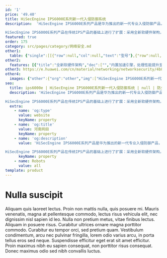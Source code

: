 ```yaml
---
id: '1'
price: '49.40'
title: HiSecEngine IPS6000E系列新一代入侵防御系统
description:  'HiSecEngine IPS6000E系列产品是华为推出的新一代专业入侵防御产品，主要应用于企业、IDC、校园网和运营商等，为客户提供运营安全保障。

HiSecEngine IPS6000E系列产品在传统IPS产品的基础上进行了扩展：采用全新软硬件架构，增加网络环境感知能力、深度应用感知能力、内容感知能力，以及对未知威胁的防御能力，实现了更精准的检测能力、更优化的管理体验。HiSecEngine IPS6000E能够更好地保障客户应用和业务安全，实现对网络基础设施、服务器、客户端以及网络带宽性能的全面防护。'
featured: true
order: 175
category: src/pages/category/网络安全.md
other1: 
  table: {"single":[[{"row":null,"col":null,"text":"型号"},{"row":null,"col":null,"text":"IPS6309E/IPS6315E/IPS6515E"},{"row":null,"col":null,"text":" IPS6555E/IPS6555ED"}],[{"row":null,"col":null,"text":"固定端口"},{"row":null,"col":null,"text":"2×10GE（SFP+）+ 8×GE Combo + 2×GE"},{"row":null,"col":null,"text":"2×40G (QSFP+) + 12×10GE (SFP+) + 16×GE"}],[{"row":null,"col":null,"text":"外置存储"},{"row":null,"col":null,"text":"选配，支持M.2卡，240GB "},{"row":null,"col":null,"text":"选配，2.5英寸形态硬盘，支持 SSD 240GB/HDD 1TB\n"}],[{"row":null,"col":null,"text":"产品型态"},{"row":null,"col":null,"text":"1U"},{"row":null,"col":null,"text":"1U"}],[{"row":null,"col":null,"text":"尺寸 (W×D×H) mm"},{"row":null,"col":null,"text":"442×420×43.6"},{"row":null,"col":null,"text":"442×420×43.6"}],[{"row":null,"col":null,"text":"电源功率"},{"row":null,"col":null,"text":"600W"},{"row":null,"col":null,"text":"600W"}],[{"row":null,"col":null,"text":"电源输入电压"},{"row":null,"col":null,"text":"100-240V"},{"row":null,"col":null,"text":"100-240V"}],[{"row":null,"col":null,"text":"电源冗余"},{"row":null,"col":null,"text":"选配"},{"row":null,"col":null,"text":"标配"}],[{"row":null,"col":null,"text":"重量 (不含硬盘)"},{"row":null,"col":null,"text":"5.8kg"},{"row":null,"col":null,"text":"7.6kg"}]]}
other2:
  features: [{"title":"全新软硬件架构","dec":["","内置加速引擎，处理性能提升至业界2倍",""]},{"title":"高级威胁防御","dec":["","基于信誉体系和沙箱技术，秒级响应未知威胁/APT攻击",""]},{"title":"威胁日志智能分级","dec":["过滤85%+无效日志,提升管理效率"]}]
other3: https://e.huawei.com/cn/material/networking/networksecurity/4b8aaa5bee574d579672ef1926a992fa
other4:
  images: {"other":{"org":"other","img":["HiSecEngine IPS6000E系列新一代入侵防御系统.png"]}}
seo:
  title: ips6000e | HiSecEngine IPS6000E系列新一代入侵防御系统 | null | 防火墙及应用安全网关 | 网络安全 | 企业网络
  description: 'HiSecEngine IPS6000E系列产品是华为推出的新一代专业入侵防御产品，主要应用于企业、IDC、校园网和运营商等，为客户提供运营安全保障。

HiSecEngine IPS6000E系列产品在传统IPS产品的基础上进行了扩展：采用全新软硬件架构，增加网络环境感知能力、深度应用感知能力、内容感知能力，以及对未知威胁的防御能力，实现了更精准的检测能力、更优化的管理体验。HiSecEngine IPS6000E能够更好地保障客户应用和业务安全，实现对网络基础设施、服务器、客户端以及网络带宽性能的全面防护。'
  extra:
    - name: 'og:type'
      value: website
      keyName: property
    - name: 'og:title'
      value: 河南网田
      keyName: property
    - name: 'og:description'
      value: 'HiSecEngine IPS6000E系列产品是华为推出的新一代专业入侵防御产品，主要应用于企业、IDC、校园网和运营商等，为客户提供运营安全保障。

HiSecEngine IPS6000E系列产品在传统IPS产品的基础上进行了扩展：采用全新软硬件架构，增加网络环境感知能力、深度应用感知能力、内容感知能力，以及对未知威胁的防御能力，实现了更精准的检测能力、更优化的管理体验。HiSecEngine IPS6000E能够更好地保障客户应用和业务安全，实现对网络基础设施、服务器、客户端以及网络带宽性能的全面防护。'
      keyName: property
    - name: Robots
      value: all
template: product
---
```


# Nulla suscipit

Aliquam quis laoreet lectus. Proin non mattis nulla, quis posuere mi. Mauris venenatis, magna at pellentesque commodo, lectus risus vehicula elit, nec dignissim nisl sapien id leo. Nulla non pretium metus, vitae finibus lectus. Aliquam in posuere risus. Curabitur ultrices ornare magna porttitor commodo. Curabitur eu tempor orci, sed pretium quam. Vestibulum condimentum, arcu nec pulvinar fringilla, lorem odio varius arcu, in porta tellus eros sed neque. Suspendisse efficitur eget erat sit amet efficitur. Proin maximus nibh eu sapien consequat, non porttitor risus consequat. Donec maximus odio sed nibh convallis luctus.